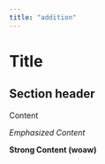 ```yaml
---
title: "addition"
---
```


# Title

## Section header

Content

*Emphasized Content*

**Strong Content (woaw)**